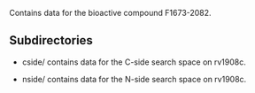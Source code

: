 Contains data for the bioactive compound F1673-2082.

## Subdirectories

- cside/ contains data for the C-side search space on rv1908c.

- nside/ contains data for the N-side search space on rv1908c.

